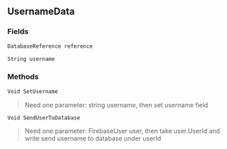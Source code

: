 ## UsernameData
> 
### Fields
```cs
DatabaseReference reference
```
```cs
String username
```

### Methods
```cs
Void SetUsername
```
> Need one parameter: string username, then set username field
```cs
Void SendUserToDatabase
```
> Need one parameter: FirebaseUser user, then take user.UserId and write send username to database under userId 


